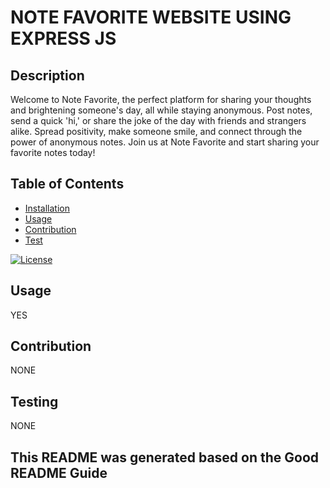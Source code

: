 
  # NOTE FAVORITE WEBSITE USING EXPRESS JS

  ## Description 

  Welcome to Note Favorite, the perfect platform for sharing your thoughts and brightening someone's day, all while staying anonymous. Post notes, send a quick 'hi,' or share the joke of the day with friends and strangers alike. Spread positivity, make someone smile, and connect through the power of anonymous notes. Join us at Note Favorite and start sharing your favorite notes today!

  ## Table of Contents
  * [Installation](#installation)
  * [Usage](#usage)
  * [Contribution](#contribution)
  * [Test](#testing)


[![License](https://img.shields.io/badge/License-BSD_3--Clause-blue.svg)](https://opensource.org/licenses/BSD-3-Clause)
  ## Usage
  YES
  
  
  
  ## Contribution 
  NONE
  
  
  
  ## Testing
  NONE
  
  
  

## This README was generated based on the Good README Guide

